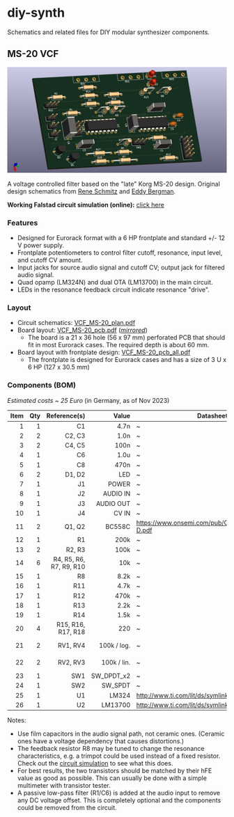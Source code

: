 # diy-synth

Schematics and related files for DIY modular synthesizer components.


## MS-20 VCF

![MS-20 PCB, 3D view](./pictures/VCF_MS-20_front_3d.png)

A voltage controlled filter based on the "late" Korg MS-20 design. Original design schematics from [Rene Schmitz](https://www.schmitzbits.de/ms20.html) and [Eddy Bergman](https://www.eddybergman.com/2019/12/synthesizer-build-part-12-korg-ms20.html?m=1).

**Working Falstad circuit simulation (online):** [click here][1]

### Features

* Designed for Eurorack format with a 6 HP frontplate and standard +/- 12 V power supply.
* Frontplate potentiometers to control filter cutoff, resonance, input level, and cutoff CV amount.
* Input jacks for source audio signal and cutoff CV; output jack for filtered audio signal.
* Quad opamp (LM324N) and dual OTA (LM13700) in the main circuit.
* LEDs in the resonance feedback circuit indicate resonance "drive".

### Layout

* Circuit schematics: [VCF_MS-20_plan.pdf](./schematics/VCF_MS-20_plan.pdf)
* Board layout: [VCF_MS-20_pcb.pdf](./schematics/VCF_MS-20_pcb.pdf) ([*mirrored*](./schematics/VCF_MS-20_pcb_mir.pdf))
   * The board is a 21 x 36 hole (56 x 97 mm) perforated PCB that should fit in most Eurorack cases. The required depth is about 60 mm.
* Board layout with frontplate design: [VCF_MS-20_pcb_all.pdf](./schematics/VCF_MS-20_pcb_all.pdf)
   * The frontplate is designed for Eurorack cases and has a size of 3 U x 6 HP (127 x 30.5 mm)


### Components (BOM)

*Estimated costs ~ 25 Euro* (in Germany, as of Nov 2023)

|Item |Qty  |Reference(s)                  |Value          |Datasheet                                         |Note           |
|----:|----:|-----------------------------:|--------------:|--------------------------------------------------|---------------|
|    1|    1|                            C1|           4.7n|~                                                 |               |
|    2|    2|                        C2, C3|           1.0n|~                                                 |film cap.      |
|    3|    2|                        C4, C5|           100n|~                                                 |               |
|    4|    1|                            C6|           1.0u|~                                                 |optional       |
|    5|    1|                            C8|           470n|~                                                 |film cap.      |
|    6|    2|                        D1, D2|            LED|~                                                 |               |
|    7|    1|                            J1|          POWER|~                                                 |               |
|    8|    1|                            J2|       AUDIO IN|~                                                 |               |
|    9|    1|                            J3|      AUDIO OUT|~                                                 |               |
|   10|    1|                            J4|          CV IN|~                                                 |               |
|   11|    2|                        Q1, Q2|         BC558C|https://www.onsemi.com/pub/Collateral/BC556BTA-D.pdf|matched      |
|   12|    1|                            R1|           200k|~                                                 |optional       |
|   13|    2|                        R2, R3|           100k|~                                                 |               |
|   14|    6|       R4, R5, R6, R7, R9, R10|            10k|~                                                 |               |
|   15|    1|                            R8|           8.2k|~                                                 |or trimpot     |
|   16|    1|                           R11|           4.7k|~                                                 |               |
|   17|    1|                           R12|           470k|~                                                 |               |
|   18|    1|                           R13|           2.2k|~                                                 |               |
|   19|    1|                           R14|           1.5k|~                                                 |               |
|   20|    4|            R15, R16, R17, R18|            220|~                                                 |               |
|   21|    2|                      RV1, RV4|    100k / log.|~                                                 |Resonance/Input level ctrl.|
|   22|    2|                      RV2, RV3|    100k / lin.|~                                                 |Cutoff/CV amount ctrl.|
|   23|    1|                           SW1|     SW_DPDT_x2|~                                                 |HP/LP mode     |
|   24|    1|                           SW2|        SW_SPDT|~                                                 |6/12 dB falloff|
|   25|    1|                            U1|          LM324|http://www.ti.com/lit/ds/symlink/lm2902-n.pdf     |               |
|   26|    1|                            U2|        LM13700|http://www.ti.com/lit/ds/symlink/lm13700.pdf      |               |

Notes:
* Use film capacitors in the audio signal path, not ceramic ones. (Ceramic ones have a voltage dependency that causes distortions.)
* The feedback resistor R8 may be tuned to change the resonance characteristics, e.g. a trimpot could be used instead of a fixed resistor. Check out the [circuit simulation][1] to see what this does.
* For best results, the two transistors should be matched by their hFE value as good as possible. This can usually be done with a simple multimeter with transistor tester.
* A passive low-pass filter (R1/C6) is added at the audio input to remove any DC voltage offset. This is completely optional and the components could be removed from the circuit.


[1]: https://falstad.com/circuit/circuitjs.html?ctz=CQAgbArCAMB00OgRgCwE4Oa9kAme0AHBBAMxhq6lKEDsYt4uISzGMBiSAUCtMyiRg8fEBFYjoLGAB0AztHl95AWlbzFCjbCibNyueq3G4u+UlVI49amFK1SpCLRpG4KUkRpokaMNAg0IipzBHkAEwBTADMAQwBXABsAF1lDVXdPQm9ff0Dg0m0PALAUXH8qXGgnFFDNKLik1M0LE1hiiFLy-lIqmrqImISUtNa1JHg0QQh0NFJCXFxOiCLcFzpqANol3pQVwzC5BuHm80sJ3BRaaG3CDbBSpEKFWHswXFY7h4+iHwGjoZNNJqVbrbp0Si+ba0DLtcqUbIOPi4KZ-A71QEjTQg4wqdzw3CI0jI1GtKwYxpYyzyRawFFIWh0D7XB7IMCwspg-wQj5oaH-Y5A7GtOBvH4oQh8hYQQgoSCw+yBToLQlVJDOZ7kwaU05yHHY0W0JVgFULZAagWY3U4wiwWUea78YhlB5jQ3vKwSqVLWXy9Hak6jDSrChUa60dA3NAQXCWnVBvX4lyMlG7QjQFCCEOUew3SO0aOx-0A+MtSykHTocjQSDZdVGwighkLOaXdOZsmHQVU9K4uDVMoS3zUQQ3ba1Yvd3Ui7Rs7bvLJWchgdVxk7cWLgFCSFgSS5SQgsZhqZjkxBSftOWwFwJOD6eZiXsgM1A+aoMqiHs8IDcgOXb8YBCEEBAJANAjxAiRvwQED+3PGVxGoZkyiQGgZl0Fhz2gbgAHcjy-Sg-wIx9cPwndUOYfcYFIiUWEI2jFm3bC8IYy4tzwNjmLEQjGLEegOKY0jnGEXjhLoki8LE3xmEgYRpOovDZJ3UopCorjxEo0QxLUoT+Ko7TOgUviRMMwJKMMriGNEBiLJow8lmEUo8FsvDeikQRhFojyjJszzD08QTJL00z+IC6iAGMiJAMLaMcYQpCQSIVHAlR8BNXlCDvGsqEIuCeEisSwsK8gYBYJLwPwPhiXeWtnUCBwOAQHgWP8kqvOA7CACcWEzcieNEBLzxomCqkPbzRqM+ZtyEdzgJmoylPkxb-AWwz5v-FgVq6v85pWjb5sGxBuG60D5pUJyDswo68NOla1F6g7SPO6aVs+TaL1It6GTkwlxOo7qprwO5otlaKStUqpjrBkTgbi6HSsWLjAcJfzQbWCT4fRzHge2+7txRyDerhiHcfkgm1EI4mONxhyd1Sogd0On8TvIfyYxA1m-xg1SsO4SKVD4KQwoF3poozUq4K4DhMwwbKHnEdsXEa5Ans5u8OZNMXBO67yPAEJy9YRqpLJgw3ddF7ChGYOGNK5qRbeYKcVESSJwmkC9Gp4K27bEImSpmfGQCdl23aQCXPdIm2JDcsQJCR-2iaqX3AuipOA9T+24+G9zRcBw2Tft3rBdjkiAba9MQe3CUPbNJHQern2G-jvyhaTpvuAZbc7hz5hu+izWw+gjgFgYLCx7DgAlSI5AAewAO1iOfwsiJ7DeFhuwuw1JUAAivvpAiupDUWD4HEOYHHQp4Fkyw88R0BAKDIfgM3QI0w4gGCp24VJyYr2mVEPpBXcsBWCoGyBQBwDYygn0zHQGM0A-AfElNsKAH8pBfxuqLQBh8aJ+DwAzdAwgcEsTwRXDaOCdbATIU5QB34oYHncoeWhQ08L-ycv-Dqn1+LJTktwiiRl96gQ4VnVhhkhFiLwVxYR1sSqgW2nDUCgM5F-kdHzH2PD1FOXcrAR0Y8sKJWShwBCTwWQbEcPVZWzV1F4OLnI7OIEDYwQFoeAuIFaKCNolxDxX5uFaJok5DRDcNGWQroE0Jni7JHy8k4iJ3VBGi33h1FRLCWDcPcdwi2n1eoAIShIHJRk1AiWsvZAapElJUWuPjUpN1i7CzVuLEJIA-6GWITtIhqkWkfWRJBPcohCnkTSPoYURY9DaDMMYAwbhgwvHGWMKwOi3iEEgFMRkxByhFEXJKKEVwaylE1F2K0CY77FGyFsvkOyHgeA2SUMogQMBUBUvsikgYyxtA6F0O5OZHlriFGcPUqEQF+FYMUQkQgVwwheHwIQko1jvD4IQiFWoSwvL+eMEBJIyAFlbOmZ4+J+AYGfGfdU6zJyHOFEUNkayoyMmjMgZ4xzkAeFQFNJwfI-A-J7PqDkjKRwsvquy0lpZqRyFpKQc+DgUTlCeP+bl0L4EFhpR-J4HLrQijhPi9AgsEFzFQByY2VUIzIHNHYRFByhX-Omcc-V1RDVWHVCalVwIyQTGBcSI0rN6ARj1RqqYiAMAjkda8vQ7RGVrDuPaGsGZ2SCpRb2Bl0LmQ7HJCMkNqAw13EzJGuUgbUUAsqFUa4dwnj2v2O4SlibnwICLEiqcCZg0IHTMgFE58+AXz9DWslfyDTwCsNyaM+Q9gLEcBODtOpVaUQZioLBH1XKg1ArY-hllgLzqcYu-xAE3pBLettfhU7TxQXiiwNBn08kJLyRQtxt9AH5KZj+TukFfqgRPLfdxV1EAcF6DQPRWFSAgAAMLxGSDPaI0Qnq7vCVemdpV8ngY+gAcw1mNJxnNvLwcgpTWR8l1ZobxvDXD2HqIIbhsRkqBHsJEdBsRyj7M0MxlasIW2VNyN-gNqLBu+dCNESPpuvBz6JbcAQ-wua0dHzUQng+l9t83r9I9qIOOEsdDcHE3xp90md7hz6fJi8inlN0bw50IW4M-xi0GuHUwHdrggQdtsKzK0sZh0RtFeBmEWDcAAMqXqFuLFQjGGmlTiIkOQkQEZPWs8eB2ONQu-QUYx8GoXo6yMY0nbCnNnFeYAhvAepUACSc9uCczelRQrNmw4JTkMkeQAB5QD+XNblNEOUkrCM57hCqzVgr57cnHi+qVAAQgAS1iHIfLlmOEmWEAk-jm487ATht5cCeSoJjxYHSK4TxOh8hNAWdUK3LguHeEyWUkqGBvp-K5Nus22qcIQ33Q2t3PFidSXJXhfkNPcdE9piAAmgaQa1gfD22FKtNL-gzPwPMvwCN+kV3qOkbr8ImhTCdLiwP9W4zxSLcOYfA1w1jLiOObNCJs3j9TWMcfVPQ5pI+E1YeEyqdxh6W1Pq-XkoV8nxcJpwwmlIwyVFOfk754ZkSRPI4lV56Lhmdd8Y2fGsLxSPOGtrVypHUG81kay+chN8y7TqKbjMspUQVEvzddPMtyqA55hwrlJlGMUAzfVXKDKOqfJf3QVVprOp4tN61bGmNYCXlX1SAAGKRFdgAI1iOFAA1rwaopUG78PTglDwAB9QgyfoDJ48DMZPVgc-4DT2oZPuAc8p9IDH39Md+lr1E6hWgqf0+Z6vDnjPksEH0E6EsZPhfi+1+T2Xj4Yc+5UU24zaQM0YJWKHwzIf5OZ8HgrpzLiSyq4wT18XFLms1+r-ogHkAU9Z4LyXivSS9EYJ525uXsQv0G4qWTqVdUGe08Z6zygZPEB08gK70gIvOeP59+97Tu9IAT1mVhVnILlgAYDKrirszs1q1uAXlnhJlEjsDuDj5KbGxqbK0sXOxqviIhnFxgQahpHG3AvmnFnFVEwNuGFA4BNprLku-k-o3tnrnqwHaF-j-qhO-mXpQalMDLxokltEeqQPXs-jUB-vap3nAAXt-j3mQP-rwXpt5ALFgR7KhCIUwS-s3hIRwT3k8AobHngmFLxIvruK-poeIbnnAN-t3jnqgAYb+rxEYezJdOqOYQ3lodYR3u-tYbob-q-jwbHpKD9F+PwNNLlEeBoR4ZYS3p-oXvlCAIyPjNPqLFzn+Dot+mPBAElIwNIVMJlFbs7iavYJYqRLQfgoeEkRUUZJUk9okeLPJFxLURUuLLxE0Q0XpMDPvF4szvxF9IzgAB6JE7ZoSJEPTAzTTbjRrhC9akQEyJK9HxRzHy4JSo7UQeblETTNES7+axCBbBaqTcBDEuD4zzCJHiAiBhyTFHgRCzGSTRaaypQ2aL7uZiArTqx6YEZhwBZBYhZBQTb+yhQ0a6QTbswGZOYkQeZTqe7eZYyby7H7F-EgRwlJxPHWz0FPRYzkxYnk5ol0y0w6RDHQkV4lF8FQDEjuQ9QgAAASAACkcRzCNJlMicyYSJ5FSQADL0lDFkAAn2xkBgy-rXFckMkzBCzZBiAyiVzGaoA0n0lw48STpkylKUH7zglhTchx6MHRHyH4A+EECSHv62F7AOF1GEJ-aJ5-juFiG6k6Af4IBIRGmyGZ4BGX77xrzixNyxyiHMEiF6n2lNTRiOl+HiD-4zy7gu6Horh7DTTaZSyqQRnRTcDhnqFNKlQsivQVhWBE6cCDx4CJll4plUCbT370BppiAGnNqfqKjoAuK5n5k8BFm-ouL1GshiAcBhwu75aHgXGB6lb37nhALB5h4R6R7yD779blaLzLzdmYSMB9nRQIxoJAJuYzzxCdTLzyCB6dSRAACO8QkQS8AAnrOWCiAAuQlJwJkVwDkRWdeeeAYowMfNVskAAA6AbyB-qxCvkR79bJDTkrxAA
